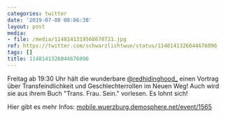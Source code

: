 ```yaml
---
categories: twitter
date: '2019-07-08 08:06:38'
layout: post
media:
- file: /media/1148141319568670721.jpg
ref: https://twitter.com/schwarzlichtwue/status/1148141326044676096
tags: []
title: 1148141326044676096
---
```

Freitag ab 19:30 Uhr hält die wunderbare [@redhidinghood_](https://twitter.com/redhidinghood_) einen Vortrag über Transfeindlichkeit und Geschlechterrollen im Neuen Weg! Auch wird sie aus ihrem Buch "Trans. Frau. Sein." vorlesen. Es lohnt sich!



Hier gibt es mehr Infos: [mobile.wuerzburg.demosphere.net/event/1565](https://mobile.wuerzburg.demosphere.net/event/1565)  